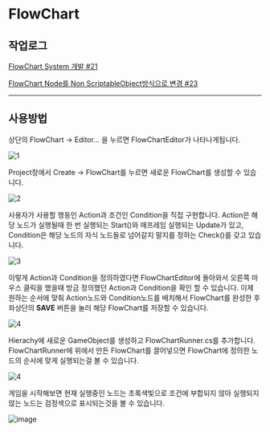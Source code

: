 # FlowChart

## 작업로그

[FlowChart System 개발 #21](https://github.com/ECONO-UNION/union-mentoring-1-Unity/pull/21)

[FlowChart Node를 Non ScriptableObject방식으로 변경 #23](https://github.com/ECONO-UNION/union-mentoring-1-Unity/pull/23)

***

## 사용방법

상단의 FlowChart -> Editor... 을 누르면 FlowChartEditor가 나타나게됩니다.

![1](https://user-images.githubusercontent.com/31693348/133912580-203e1170-244b-4323-b266-fc4fa53ebdfd.png)



Project창에서 Create -> FlowChart를 누르면 새로운 FlowChart를 생성할 수 있습니다.

![2](https://user-images.githubusercontent.com/31693348/133912673-5ceb815b-e463-48a2-85a0-b379f63e44b7.png)



사용자가 사용할 행동인 Action과 조건인 Condition을 직접 구현합니다. Action은 해당 노드가 실행될때 한 번 실행되는 Start()와 매프레임 실행되는 Update가 있고, Condition은 해당 노드의 자식 노드들로 넘어갈지 말지를 정하는 Check()를 갖고 있습니다.

![3](https://user-images.githubusercontent.com/31693348/133912676-6afc1ee7-16b9-49e4-98ea-17ef488db53c.png)



이렇게 Action과 Condition을 정의하였다면 FlowChartEditor에 돌아와서 오른쪽 마우스 클릭을 했을때 방금 정의했던 Action과 Condition을 확인 할 수 있습니다. 이제 원하는 순서에 맞춰 Action노드와 Condition노드를 배치해서 FlowChart를 완성한 후 좌상단의 **SAVE** 버튼을 눌러 해당 FlowChart를 저장할 수 있습니다.

![4](https://user-images.githubusercontent.com/31693348/133912677-125ac58e-b192-4e52-a679-b05cbd279fb2.png)



Hierachy에 새로운 GameObject를 생성하고 FlowChartRunner.cs를 추가합니다. FlowChartRunner에 위에서 만든 FlowChart를 끌어넣으면 FlowChart에 정의한 노드의 순서에 맞게 실행되는걸 볼 수 있습니다.

![4](https://user-images.githubusercontent.com/31693348/133912678-fa17262c-a1db-493c-928e-a5e8fed6a2eb.png)



게임을 시작해보면 현재 실행중인 노드는 초록색빛으로 조건에 부합되지  않아 실행되지 않는 노드는 검정색으로 표시되는것을 볼 수 있습니다.

![image](https://user-images.githubusercontent.com/31693348/133872736-2da9d4ea-aa98-485b-93ec-da6c10eae96c.png)

